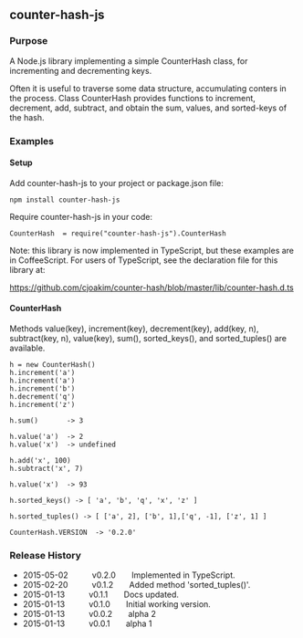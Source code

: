 ## counter-hash-js

### Purpose

A Node.js library implementing a simple CounterHash class, for incrementing and
decrementing keys.

Often it is useful to traverse some data structure, accumulating conters in the process.
Class CounterHash provides functions to increment, decrement, add, subtract, and obtain
the sum, values, and sorted-keys of the hash.

### Examples

#### Setup

Add counter-hash-js to your project or package.json file:
```
npm install counter-hash-js
```

Require counter-hash-js in your code:
```
CounterHash  = require("counter-hash-js").CounterHash
```

Note: this library is now implemented in TypeScript, but these examples are in CoffeeScript.
For users of TypeScript, see the declaration file for this library at:

https://github.com/cjoakim/counter-hash/blob/master/lib/counter-hash.d.ts

#### CounterHash

Methods value(key), increment(key), decrement(key), add(key, n), subtract(key, n), value(key),
sum(), sorted_keys(), and sorted_tuples() are available.


```
h = new CounterHash()
h.increment('a')
h.increment('a')
h.increment('b')
h.decrement('q')
h.increment('z')

h.sum()       -> 3

h.value('a')  -> 2
h.value('x')  -> undefined

h.add('x', 100)
h.subtract('x', 7)

h.value('x')  -> 93

h.sorted_keys() -> [ 'a', 'b', 'q', 'x', 'z' ]

h.sorted_tuples() -> [ ['a', 2], ['b', 1],['q', -1], ['z', 1] ]

CounterHash.VERSION  -> '0.2.0'
```

### Release History

* 2015-05-02   v0.2.0  Implemented in TypeScript.
* 2015-02-20   v0.1.2  Added method 'sorted_tuples()'.
* 2015-01-13   v0.1.1  Docs updated.
* 2015-01-13   v0.1.0  Initial working version.
* 2015-01-13   v0.0.2  alpha 2
* 2015-01-13   v0.0.1  alpha 1
